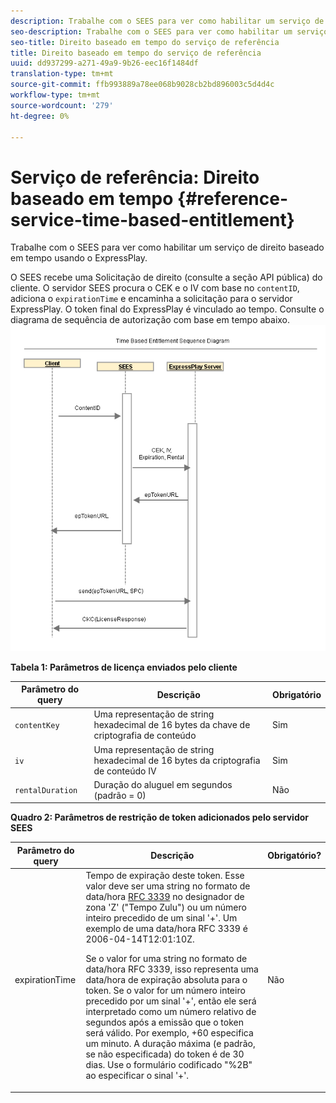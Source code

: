 ```yaml
---
description: Trabalhe com o SEES para ver como habilitar um serviço de direito baseado em tempo usando o ExpressPlay.
seo-description: Trabalhe com o SEES para ver como habilitar um serviço de direito baseado em tempo usando o ExpressPlay.
seo-title: Direito baseado em tempo do serviço de referência
title: Direito baseado em tempo do serviço de referência
uuid: dd937299-a271-49a9-9b26-eec16f1484df
translation-type: tm+mt
source-git-commit: ffb993889a78ee068b9028cb2bd896003c5d4d4c
workflow-type: tm+mt
source-wordcount: '279'
ht-degree: 0%

---
```



# Serviço de referência: Direito baseado em tempo {#reference-service-time-based-entitlement}

Trabalhe com o SEES para ver como habilitar um serviço de direito baseado em tempo usando o ExpressPlay.

O SEES recebe uma Solicitação de direito (consulte a seção API pública) do cliente. O servidor SEES procura o CEK e o IV com base no `contentID`, adiciona o `expirationTime` e encaminha a solicitação para o servidor ExpressPlay. O token final do ExpressPlay é vinculado ao tempo. Consulte o diagrama de sequência de autorização com base em tempo abaixo. ![](assets/fees-time-based.png)

**Tabela 1: Parâmetros de licença enviados pelo cliente**

| Parâmetro do query | Descrição | Obrigatório |
|---|---|---|
| `contentKey` | Uma representação de string hexadecimal de 16 bytes da chave de criptografia de conteúdo | Sim |
| `iv` | Uma representação de string hexadecimal de 16 bytes da criptografia de conteúdo IV | Sim |
| `rentalDuration` | Duração do aluguel em segundos (padrão = 0) | Não |

**Quadro 2: Parâmetros de restrição de token adicionados pelo servidor SEES**

<table id="table_E979FAD7A61A4832A46667301939FAEB">  
 <thead> 
  <tr> 
   <th class="entry"> Parâmetro do query </th> 
   <th class="entry"> Descrição </th> 
   <th class="entry"> Obrigatório? </th> 
  </tr> 
 </thead>
 <tbody> 
  <tr> 
   <td><span class="codeph"> expirationTime</span> </td> 
   <td>Tempo de expiração deste token. Esse valor deve ser uma string no formato de data/hora <a href="https://www.ietf.org/rfc/rfc3339.txt" format="html" type="external"> RFC 3339</a> no designador de zona 'Z' ("Tempo Zulu") ou um número inteiro precedido de um sinal '+'. Um exemplo de uma data/hora RFC 3339 é <span class="codeph"> 2006-04-14T12:01:10Z</span>. <p>Se o valor for uma string no formato de data/hora RFC 3339, isso representa uma data/hora de expiração absoluta para o token. Se o valor for um número inteiro precedido por um sinal '+', então ele será interpretado como um número relativo de segundos após a emissão que o token será válido. Por exemplo, <span class="codeph"> +60</span> especifica um minuto. A duração máxima (e padrão, se não especificada) do token é de 30 dias. Use o formulário codificado "%2B" ao especificar o sinal '+'. </p> </td> 
   <td> Não </td> 
  </tr> 
 </tbody> 
</table>

